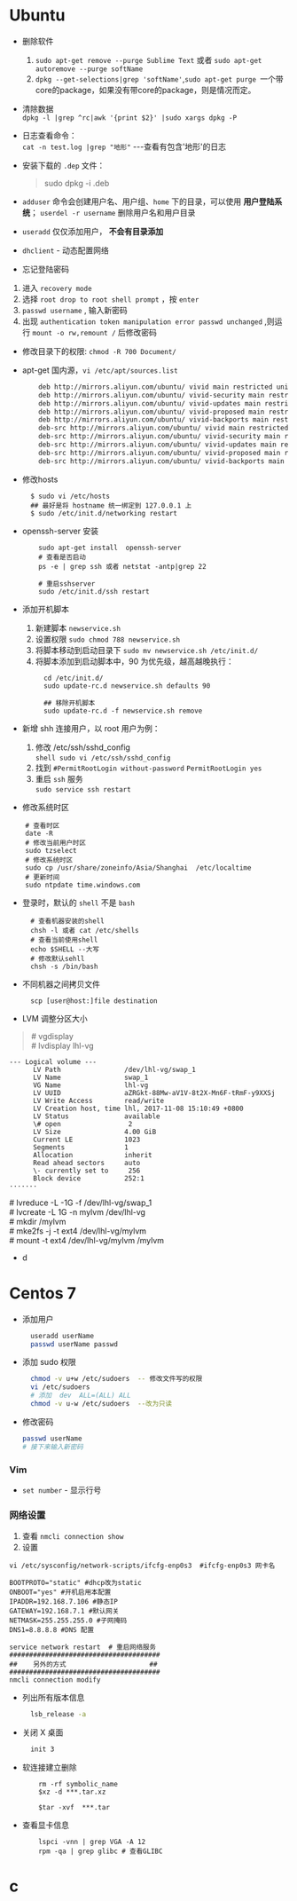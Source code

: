 # Ubuntu
* 删除软件
    1. `sudo apt-get remove --purge Sublime Text` 或者 `sudo apt-get autoremove --purge softName`
    2. `dpkg --get-selections|grep 'softName'`,`sudo apt-get purge `一个带core的package，如果没有带core的package，则是情况而定。

*   清除数据   
    `dpkg -l |grep ^rc|awk '{print $2}' |sudo xargs dpkg -P `

*   日志查看命令：   
    `cat -n test.log |grep "地形"`  ---查看有包含'地形'的日志
*   安装下载的 ` .dep ` 文件：
    > sudo dpkg -i <file>.deb

*   ` adduser ` 命令会创建用户名、用户组、`home` 下的目录，可以使用 **用户登陆系统**；
    `userdel -r username` 删除用户名和用户目录

*   ` useradd ` 仅仅添加用户， **不会有目录添加**

*   ` dhclient ` - 动态配置网络

*   忘记登陆密码          
  1. 进入 `recovery mode`
  2. 选择 `root drop to root shell prompt` ，按 `enter`
  3. ` passwd username ` , 输入新密码
  4. 出现 ` authentication token manipulation error passwd unchanged ` ,则运行 ` mount -o rw,remount / ` 后修改密码

*   修改目录下的权限: `chmod -R 700 Document/`

*   apt-get 国内源，` vi /etc/apt/sources.list `         
    ```txt
        deb http://mirrors.aliyun.com/ubuntu/ vivid main restricted universe multiverse
        deb http://mirrors.aliyun.com/ubuntu/ vivid-security main restricted universe multiverse
        deb http://mirrors.aliyun.com/ubuntu/ vivid-updates main restricted universe multiverse
        deb http://mirrors.aliyun.com/ubuntu/ vivid-proposed main restricted universe multiverse
        deb http://mirrors.aliyun.com/ubuntu/ vivid-backports main restricted universe multiverse
        deb-src http://mirrors.aliyun.com/ubuntu/ vivid main restricted universe multiverse
        deb-src http://mirrors.aliyun.com/ubuntu/ vivid-security main restricted universe multiverse
        deb-src http://mirrors.aliyun.com/ubuntu/ vivid-updates main restricted universe multiverse
        deb-src http://mirrors.aliyun.com/ubuntu/ vivid-proposed main restricted universe multiverse
        deb-src http://mirrors.aliyun.com/ubuntu/ vivid-backports main restricted universe multiverse
    ```

*   修改hosts         
    ```shell
      $ sudo vi /etc/hosts
      ## 最好是将 hostname 统一绑定到 127.0.0.1 上
      $ sudo /etc/init.d/networking restart
    ```

*   openssh-server 安装
    ```shell
        sudo apt-get install  openssh-server
        # 查看是否启动
        ps -e | grep ssh 或者 netstat -antp|grep 22

        # 重启sshserver
        sudo /etc/init.d/ssh restart
    ```
*   添加开机脚本      
    1. 新建脚本 `newservice.sh`
    2. 设置权限 ` sudo chmod 788 newservice.sh `
    3. 将脚本移动到启动目录下 ` sudo mv newservice.sh /etc/init.d/ `
    4. 将脚本添加到启动脚本中，90 为优先级，越高越晚执行：      
        ```
          cd /etc/init.d/
          sudo update-rc.d newservice.sh defaults 90

          ## 移除开机脚本
          sudo update-rc.d -f newservice.sh remove
        ```
*    新增 shh 连接用户，以 root 用户为例：     
        1. 修改 /etc/ssh/sshd_config        
          ```shell
              sudo vi /etc/ssh/sshd_config
          ```
        2. 找到 ` #PermitRootLogin without-password `
          ```
            PermitRootLogin yes
          ```
        3. 重启 ` ssh ` 服务        
          ```
              sudo service ssh restart
          ```

*  修改系统时区      
  ```shell
      # 查看时区
      date -R
      # 修改当前用户时区
      sudo tzselect
      # 修改系统时区
      sudo cp /usr/share/zoneinfo/Asia/Shanghai  /etc/localtime
      # 更新时间
      sudo ntpdate time.windows.com
  ```
*   登录时，默认的 `shell` 不是 ` bash `     
    ```shell
      # 查看机器安装的shell
      chsh -l 或者 cat /etc/shells
      # 查看当前使用shell
      echo $SHELL --大写
      # 修改默认sehll
      chsh -s /bin/bash
    ```
*   不同机器之间拷贝文件    
    ```shell
      scp [user@host:]file destination  
    ```
*   LVM 调整分区大小      
>\# vgdisplay  
\# lvdisplay lhl-vg  
```
--- Logical volume ---  
      LV Path                /dev/lhl-vg/swap_1   
      LV Name                swap_1   
      VG Name                lhl-vg   
      LV UUID                aZRGkt-88Mw-aV1V-8t2X-Mn6F-tRmF-y9XXSj   
      LV Write Access        read/write   
      LV Creation host, time lhl, 2017-11-08 15:10:49 +0800   
      LV Status              available    
      \# open                 2   
      LV Size                4.00 GiB   
      Current LE             1023   
      Segments               1    
      Allocation             inherit    
      Read ahead sectors     auto   
      \- currently set to     256    
      Block device           252:1    
·······
```   
\# lvreduce -L -1G -f /dev/lhl-vg/swap_1   
\# lvcreate -L 1G -n mylvm /dev/lhl-vg   
\# mkdir /mylvm    
\# mke2fs -j -t ext4 /dev/lhl-vg/mylvm   
\# mount -t ext4 /dev/lhl-vg/mylvm /mylvm    

*   d


# Centos 7

- 添加用户    
  ```bash
    useradd userName
    passwd userName passwd
  ```
- 添加 sudo 权限    
  ```bash
    chmod -v u+w /etc/sudoers  -- 修改文件写的权限
    vi /etc/sudoers
    # 添加  dev  ALL=(ALL) ALL
    chmod -v u-w /etc/sudoers  --改为只读
  ```

- 修改密码     
  ```bash
  passwd userName
  # 接下来输入新密码

  ```


### Vim
* ` set number ` - 显示行号



### 网络设置
1. 查看 ` nmcli connection show `
2. 设置     
  ```shell
  vi /etc/sysconfig/network-scripts/ifcfg-enp0s3  #ifcfg-enp0s3 网卡名

  BOOTPROTO="static" #dhcp改为static   
  ONBOOT="yes" #开机启用本配置  
  IPADDR=192.168.7.106 #静态IP  
  GATEWAY=192.168.7.1 #默认网关  
  NETMASK=255.255.255.0 #子网掩码  
  DNS1=8.8.8.8 #DNS 配置

  service network restart  # 重启网络服务
  ######################################
  ##    另外的方式                     ##
  ######################################
  nmcli connection modify
  ```
- 列出所有版本信息         
  ```bash
    lsb_release -a
  ```

- 关闭 X 桌面     
  ```bash
    init 3
  ```
- 软连接建立删除           
  ```shell
      rm -rf symbolic_name
      $xz -d ***.tar.xz

      $tar -xvf  ***.tar
  ```

- 查看显卡信息       
  ```shell
      lspci -vnn | grep VGA -A 12
      rpm -qa | grep glibc # 查看GLIBC
  ```















# c
